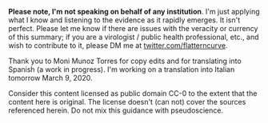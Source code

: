 **Please note, I'm not speaking on behalf of any institution**.
I'm just applying what I know and listening to the evidence as it rapidly emerges. It isn't perfect. Please let me know if there are issues with
the veracity or currency of this summary; if you are a virologist / public health professional, etc., and wish to contribute to it, please DM me at [twitter.com/flatterncurve](https://twitter.com/flatterncurve).

Thank you to Moni Munoz Torres for copy edits and for translating into Spanish (a work in progress). I'm working on a translation into Italian tomorrow March 9, 2020.

Consider this content licensed as public domain CC-0 to the extent that the content here is original. The license doesn't (can not) cover the sources referenced herein. Do not mix this guidance with pseudoscience.
